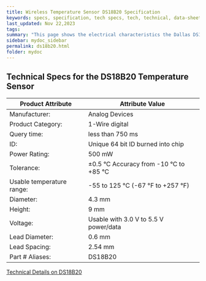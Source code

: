 ```yaml
---
title: Wireless Temperature Sensor DS18B20 Specification
keywords: specs, specification, tech specs, tech, technical, data-sheet, Datasheet, data sheet
last_updated: Nov 22,2023
tags:
summary: "This page shows the electrical characteristics the Dallas DS18B20 Digital sensor "
sidebar: mydoc_sidebar
permalink: ds18b20.html
folder: mydoc
---
```


## Technical Specs for the DS18B20 Temperature Sensor

|Product Attribute|Attribute Value|
|-----------------|-------------------|
|Manufacturer:|Analog Devices|
|Product Category:|1-Wire digital|
|Query time:|less than 750 ms|
|ID:|Unique 64 bit ID burned into chip|
|Power Rating:|500 mW|
|Tolerance:|±0.5 °C Accuracy from -10 °C to +85 °C|
|Usable temperature range:| -55 to 125 °C (-67 °F to +257 °F)|
|Diameter:|4.3 mm|
|Height:|9 mm|
|Voltage:|Usable with 3.0 V to 5.5 V power/data|
|Lead Diameter:|0.6 mm|
|Lead Spacing:|2.54 mm|
|Part # Aliases:|DS18B20|

[Technical Details on DS18B20 ](pdf/DS18B20.pdf)

